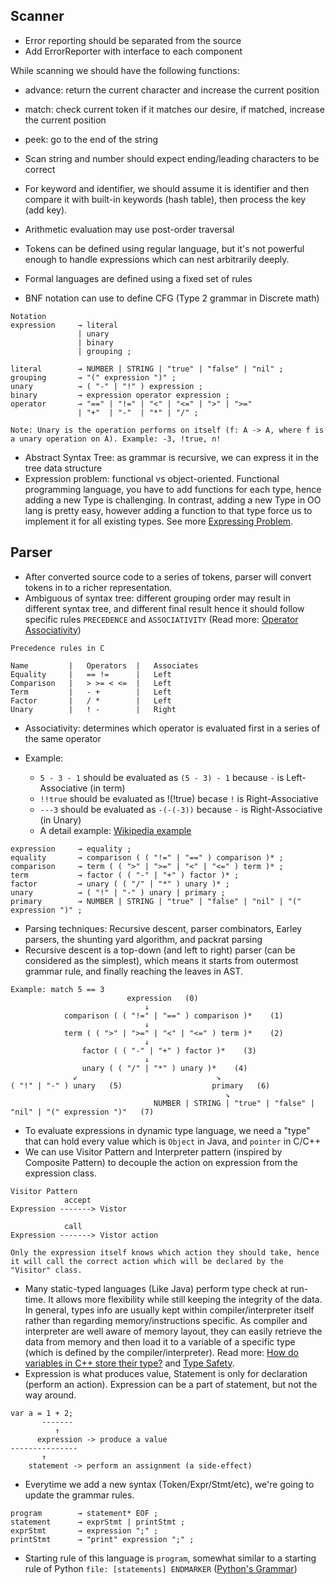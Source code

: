 ## Scanner
- Error reporting should be separated from the source
- Add ErrorReporter with interface to each component

While scanning we should have the following functions:
- advance: return the current character and increase the current position
- match: check current token if it matches our desire, if matched, increase the current position
- peek: go to the end of the string

- Scan string and number should expect ending/leading characters to be correct 
- For keyword and identifier, we should assume it is identifier and then compare it with built-in keywords (hash table), then process the key (add key).

- Arithmetic evaluation may use post-order traversal
- Tokens can be defined using regular language, but it's not powerful enough to handle expressions which can nest arbitrarily deeply.

- Formal languages are defined using a fixed set of rules
- BNF notation can use to define CFG (Type 2 grammar in Discrete math)
```
Notation
expression     → literal
               | unary
               | binary
               | grouping ;

literal        → NUMBER | STRING | "true" | "false" | "nil" ;
grouping       → "(" expression ")" ;
unary          → ( "-" | "!" ) expression ;
binary         → expression operator expression ;
operator       → "==" | "!=" | "<" | "<=" | ">" | ">="
               | "+"  | "-"  | "*" | "/" ;
               
Note: Unary is the operation performs on itself (f: A -> A, where f is a unary operation on A). Example: -3, !true, n!
```
- Abstract Syntax Tree: as grammar is recursive, we can express it in the tree data structure
- Expression problem: functional vs object-oriented. Functional programming language, you have to add functions for each type, hence adding a new Type is challenging. In contrast, adding a new Type in OO lang is pretty easy, however adding a function to that type force us to implement it for all existing types. See more [Expressing Problem](https://en.wikipedia.org/wiki/Expression_problem). 

## Parser
- After converted source code to a series of tokens, parser will convert tokens in to a richer representation.
- Ambiguous of syntax tree: different grouping order may result in different syntax tree, and different final result hence it should follow specific rules `PRECEDENCE` and `ASSOCIATIVITY` (Read more: [Operator Associativity](https://en.wikipedia.org/wiki/Operator_associativity))
```
Precedence rules in C

Name         |   Operators  |	Associates
Equality     |   == !=      |   Left
Comparison   |   > >= < <=  |   Left
Term	     |   - +	    |   Left
Factor	     |   / *	    |   Left
Unary	     |   ! -	    |   Right
```
- Associativity: determines which operator is evaluated first in a series of the same operator

- Example: 
  - `5 - 3 - 1` should be evaluated as `(5 - 3) - 1` because `-` is Left-Associative (in term)
  - `!!true` should be evaluated as !(!true) becase `!` is Right-Associative
  - `---3` should be evaluated as `-(-(-3))` because `-` is Right-Associative (in Unary)
  - A detail example: [Wikipedia example](https://en.wikipedia.org/wiki/Operator_associativity#A_detailed_example)
```
expression     → equality ;
equality       → comparison ( ( "!=" | "==" ) comparison )* ;
comparison     → term ( ( ">" | ">=" | "<" | "<=" ) term )* ;
term           → factor ( ( "-" | "+" ) factor )* ;
factor         → unary ( ( "/" | "*" ) unary )* ;
unary          → ( "!" | "-" ) unary | primary ;
primary        → NUMBER | STRING | "true" | "false" | "nil" | "(" expression ")" ;
```
- Parsing techniques: Recursive descent, parser combinators, Earley parsers, the shunting yard algorithm, and packrat parsing
- Recursive descent is a top-down (and left to right) parser (can be considered as the simplest), which means it starts from outermost grammar rule, and finally reaching the leaves in AST. 
```
Example: match 5 == 3
                          expression   (0)
                              ↓
            comparison ( ( "!=" | "==" ) comparison )*    (1)
                              ↓
            term ( ( ">" | ">=" | "<" | "<=" ) term )*    (2)
                              ↓
                factor ( ( "-" | "+" ) factor )*    (3)
                              ↓
                unary ( ( "/" | "*" ) unary )*    (4)
              ↙                               ↘
( "!" | "-" ) unary   (5)                    primary   (6)
                                                ↘
                                NUMBER | STRING | "true" | "false" | "nil" | "(" expression ")"   (7)
```
- To evaluate expressions in dynamic type language, we need a "type" that can hold every value which is `Object` in Java, and `pointer` in C/C++
- We can use Visitor Pattern and Interpreter pattern (inspired by Composite Pattern) to decouple the action on expression from the expression class.
```
Visitor Pattern
            accept
Expression -------> Vistor
            
            call
Expression -------> Vistor action

Only the expression itself knows which action they should take, hence it will call the correct action which will be declared by the "Visitor" class.   
```
- Many static-typed languages (Like Java) perform type check at run-time. It allows more flexibility while still keeping the integrity of the data. In general, types info are usually kept within compiler/interpreter itself rather than regarding memory/instructions specific. As compiler and interpreter are well aware of memory layout, they can easily retrieve the data from memory and then load it to a variable of a specific type (which is defined by the compiler/interpreter). Read more: [How do variables in C++ store their type?](https://softwareengineering.stackexchange.com/a/380349) and [Type Safety](https://en.wikipedia.org/wiki/Type_safety).
- Expression is what produces value, Statement is only for declaration (perform an action). Expression can be a part of statement, but not the way around. 
```
var a = 1 + 2;
       -------
          ↑  
      expression -> produce a value
---------------
       ↑
    statement -> perform an assignment (a side-effect)
```
- Everytime we add a new syntax (Token/Expr/Stmt/etc), we're going to update the grammar rules.
```
program        → statement* EOF ;
statement      → exprStmt | printStmt ;
exprStmt       → expression ";" ;
printStmt      → "print" expression ";" ;
```
- Starting rule of this language is `program`, somewhat similar to a starting rule of Python `file: [statements] ENDMARKER` ([Python's Grammar](https://docs.python.org/3/reference/grammar.html)) 